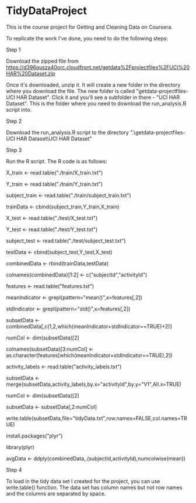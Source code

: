 TidyDataProject
===============

This is the course project for Getting and Cleaning Data on Coursera.

To replicate the work I've done, you need to do the following steps:

Step 1

Download the zipped file from https://d396qusza40orc.cloudfront.net/getdata%2Fprojectfiles%2FUCI%20HAR%20Dataset.zip

Once it's downloaded, unzip it. It will create a new folder in the directory where you download the file. The new folder is called "getdata-projectfiles-UCI HAR Dataset". Click it and you'll see a subfolder in there - "UCI HAR Dataset". This is the folder where you need to download the run_analysis.R script into.

Step 2

Download the run_analysis.R script to the directory ".\getdata-projectfiles-UCI HAR Dataset\UCI HAR Dataset"

Step 3

Run the R script. The R code is as follows:



X_train <- read.table("./train/X_train.txt")

Y_train <- read.table("./train/Y_train.txt")

subject_train <- read.table("./train/subject_train.txt")

trainData <- cbind(subject_train,Y_train,X_train)

X_test <- read.table("./test/X_test.txt")

Y_test <- read.table("./test/Y_test.txt")

subject_test <- read.table("./test/subject_test.txt")

testData <- cbind(subject_test,Y_test,X_test)

combinedData <- rbind(trainData,testData)

colnames(combinedData)[1:2] <- c("subjectId","activityId")

features <- read.table("features.txt")

meanIndicator <- grepl(pattern="mean()",x=features[,2])

stdIndicator <- grepl(pattern="std()",x=features[,2])

subsetData <- combinedData[,c(1,2,which(meanIndicator+stdIndicator==TRUE)+2)]

numCol <- dim(subsetData)[2]

colnames(subsetData)[3:numCol] <- as.character(features[which(meanIndicator+stdIndicator==TRUE),2])

activity_labels <- read.table("activity_labels.txt")

subsetData <- merge(subsetData,activity_labels,by.x="activityId",by.y="V1",All.x=TRUE)

numCol <- dim(subsetData)[2]

subsetData <- subsetData[,2:numCol]

write.table(subsetData,file="tidyData.txt",row.names=FALSE,col.names=TRUE)

install.packages("plyr")

library(plyr)

avgData <- ddply(combinedData,.(subjectId,activityId),numcolwise(mean))


Step 4

To load in the tidy data set I created for the project, you can use write.table() function. The data set has column names but not row names and the columns are separated by space.

